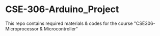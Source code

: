 # CSE-306-Arduino_Project
This repo contains required materials &amp; codes for  the course "CSE306-Microprocessor &amp; Microcontroller"
